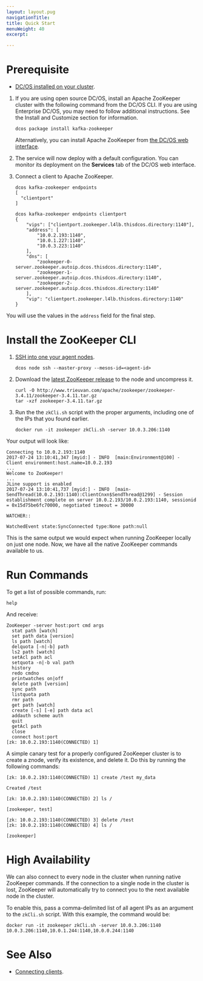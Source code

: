 ```yaml
---
layout: layout.pug
navigationTitle: 
title: Quick Start
menuWeight: 40
excerpt:

---
```


<!-- This source repo for this topic is https://github.com/mesosphere/dcos-commons -->


# Prerequisite

- [DC/OS installed on your cluster](/1.11/installing/).

1. If you are using open source DC/OS, install an Apache ZooKeeper cluster with the following command from the DC/OS CLI. If you are using Enterprise DC/OS, you may need to follow additional instructions. See the Install and Customize section for information.

   ```shell
   dcos package install kafka-zookeeper
   ```

   Alternatively, you can install Apache ZooKeeper from [the DC/OS web interface](/1.11/gui/catalog/).

1. The service will now deploy with a default configuration. You can monitor its deployment on the **Services** tab of the DC/OS web interface.

1. Connect a client to Apache ZooKeeper.
   ```shell
   dcos kafka-zookeeper endpoints
   [
     "clientport"
   ]

   dcos kafka-zookeeper endpoints clientport
   {
       "vips": ["clientport.zookeeper.l4lb.thisdcos.directory:1140"],
       "address": [
           "10.0.2.193:1140",
           "10.0.1.227:1140",
           "10.0.3.223:1140"
       ],
       "dns": [
           "zookeeper-0-server.zookeeper.autoip.dcos.thisdcos.directory:1140",
           "zookeeper-1-server.zookeeper.autoip.dcos.thisdcos.directory:1140",
           "zookeeper-2-server.zookeeper.autoip.dcos.thisdcos.directory:1140"
       ],
       "vip": "clientport.zookeeper.l4lb.thisdcos.directory:1140"
   }
   ```

You will use the values in the `address` field for the final step.


# Install the ZooKeeper CLI

1. [SSH into one your agent nodes](/1.11/administering-clusters/sshcluster/).

   ```
   dcos node ssh --master-proxy --mesos-id=<agent-id>
   ```

1. Download the [latest ZooKeeper release](http://zookeeper.apache.org/releases.html) to the node and uncompress it.

   ```
   curl -O http://www.trieuvan.com/apache/zookeeper/zookeeper-3.4.11/zookeeper-3.4.11.tar.gz
   tar -xzf zookeeper-3.4.11.tar.gz
   ```
1. Run the the `zkCli.sh` script with the proper arguments, including one of the IPs that you found earlier.

   ```
   docker run -it zookeeper zkCli.sh -server 10.0.3.206:1140
   ```


Your output will look like:

```
Connecting to 10.0.2.193:1140
2017-07-24 13:10:41,347 [myid:] - INFO  [main:Environment@100] - Client environment:host.name=10.0.2.193
...
Welcome to ZooKeeper!
...
JLine support is enabled
2017-07-24 13:10:41,737 [myid:] - INFO  [main-SendThread(10.0.2.193:1140):ClientCnxn$SendThread@1299] - Session establishment complete on server 10.0.2.193/10.0.2.193:1140, sessionid = 0x15d75be6fc70000, negotiated timeout = 30000

WATCHER::

WatchedEvent state:SyncConnected type:None path:null
```

This is the same output we would expect when running ZooKeeper locally on just one node. Now, we have all the native ZooKeeper commands available to us.

# Run Commands
To get a list of possible commands, run:

```
help
```

And receive:

```
ZooKeeper -server host:port cmd args
  stat path [watch]
  set path data [version]
  ls path [watch]
  delquota [-n|-b] path
  ls2 path [watch]
  setAcl path acl
  setquota -n|-b val path
  history
  redo cmdno
  printwatches on|off
  delete path [version]
  sync path
  listquota path
  rmr path
  get path [watch]
  create [-s] [-e] path data acl
  addauth scheme auth
  quit
  getAcl path
  close
  connect host:port
[zk: 10.0.2.193:1140(CONNECTED) 1]
```

A simple canary test for a properly configured ZooKeeper cluster is to create a znode, verify its existence, and delete it. Do this by running the following commands:

```
[zk: 10.0.2.193:1140(CONNECTED) 1] create /test my_data

Created /test
```

```
[zk: 10.0.2.193:1140(CONNECTED) 2] ls /

[zookeeper, test]
```

```
[zk: 10.0.2.193:1140(CONNECTED) 3] delete /test
[zk: 10.0.2.193:1140(CONNECTED) 4] ls /

[zookeeper]
```

# High Availability
We can also connect to every node in the cluster when running native ZooKeeper commands. If the connection to a single node in the cluster is lost, ZooKeeper will automatically try to connect you to the next available node in the cluster.

To enable this, pass a comma-delimited list of all agent IPs as an argument to the `zkCli.sh` script. With this example, the command would be:

```
docker run -it zookeeper zkCli.sh -server 10.0.3.206:1140 10.0.3.206:1140,10.0.1.244:1140,10.0.0.244:1140
```

# See Also

- [Connecting clients][1].

 [1]: /services/kafka-zookeeper/2.1.2-3.4.11/connecting-clients/
